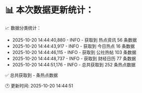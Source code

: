 📊 本次数据更新统计：
==========================

📈 数据分类统计：
- 2025-10-20 14:44:40,880 - INFO - 获取到 热点资讯 56 条数据
- 2025-10-20 14:44:43,917 - INFO - 获取到 今日热点 16 条数据
- 2025-10-20 14:44:46,115 - INFO - 获取到 公社热帖 103 条数据
- 2025-10-20 14:44:48,737 - INFO - 获取到 财经日历 77 条数据
- 2025-10-20 14:44:51,176 - INFO - 总共获取到 252 条热点数据

✅ 总共获取到 - 条热点数据

🕐 更新时间: 2025-10-20 14:44:51
